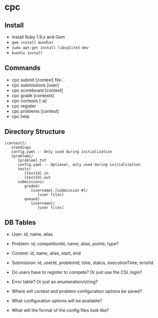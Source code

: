 # cpc

## Install

* Install Ruby 1.9.x and Gem
* `gem install bundler`
* `sudo apt-get install libsqlite3-dev`
* `bundle install`

## Commands
* cpc submit [contest] file...
* cpc submissions [user]
* cpc scoreboard [contest]
* cpc grade [contests]
* cpc contests [-a]
* cpc register
* cpc problems [contest]
* cpc help

## Directory Structure
```
[contest]/
   standings
   config.yaml -- Only used during initialization
   [problem]/
      [problem].txt
      config.yaml -- Optional, only used during initialization
      tests/
         [testId].in
         [testId].out
      submissions/
         graded/
            [username].[submission #]/
               [user files]
         queued/
            [username]/
               [user files]

```


## DB Tables
* User: id, name, alias
* Problem: id, competitionId, name, alias, points, type?
* Contest: id, name, alias, start, end
* Submission: id, userId, problemId, time, status, executionTime, errorId


* Do users have to register to compete? Or just use the CSL login?
* Error table? Or just an enumeration/string?
* Where will contest and problem configuration options be saved?
* What configuration options will be available?
* What will the format of the config files look like?
